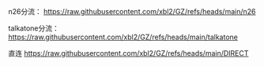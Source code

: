 n26分流：
https://raw.githubusercontent.com/xbl2/GZ/refs/heads/main/n26

talkatone分流：
https://raw.githubusercontent.com/xbl2/GZ/refs/heads/main/talkatone

直连
https://raw.githubusercontent.com/xbl2/GZ/refs/heads/main/DIRECT
